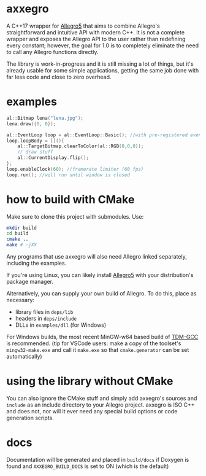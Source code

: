 # axxegro

A C++17 wrapper for [Allegro5](https://github.com/liballeg/allegro5) that aims to combine
Allegro's straightforward and intuitive API with modern C++. It is not a complete wrapper and exposes the Allegro API to the user rather
than redefining every constant; however, the goal for 1.0 is to completely 
eliminate the need to call any Allegro functions directly.

The library is work-in-progress and it is still missing a lot of things, but it's
already usable for some simple applications, getting the same job done with far less
code and close to zero overhead.

# examples

```c++
al::Bitmap lena("lena.jpg");
lena.draw({0, 0});
```

```c++
al::EventLoop loop = al::EventLoop::Basic(); //with pre-registered event sources
loop.loopBody = [](){
    al::TargetBitmap.clearToColor(al::RGB(0,0,0));
    // draw stuff
    al::CurrentDisplay.flip();
};
loop.enableClock(60); //framerate limiter (60 fps)
loop.run(); //will run until window is closed
```


# how to build with CMake
Make sure to clone this project with submodules. Use:   
```bash
mkdir build
cd build
cmake ..
make # -jXX
```

Any programs that use axxegro will also need Allegro linked separately, including
the examples. 

If you're using Linux, you can likely install [Allegro5](https://github.com/liballeg/allegro5) with your distribution's package manager.

Alternatively, you can supply your own build of Allegro. To do this, place as necessary:
- library files in `deps/lib`
- headers in `deps/include`
- DLLs in `examples/dll` (for Windows)


For Windows builds, the most recent MinGW-w64 based build of [TDM-GCC](https://jmeubank.github.io/tdm-gcc/download/) is recommended. (tip for VSCode users: make a copy of the toolset's `mingw32-make.exe` and call it `make.exe` so that `cmake.generator` can be set automatically)

# using the library without CMake
You can also ignore the CMake stuff and simply add axxegro's sources and `include`
as an include directory to your Allegro project. axxegro is ISO C++ and does not,
nor will it ever need any special build options or code generation scripts.

# docs
Documentation will be generated and placed in `build/docs` if Doxygen is found
and `AXXEGRO_BUILD_DOCS` is set to ON (which is the default)
